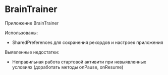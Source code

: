 # BrainTrainer
Приложение BrainTrainer

Использованы:
- SharedPreferences для сохранения рекордов и настроек приложения

Выявленные недостатки:
- Неправильная работа стартовой активити при невыявленных условиях (доработать методы onPause, onResume)
